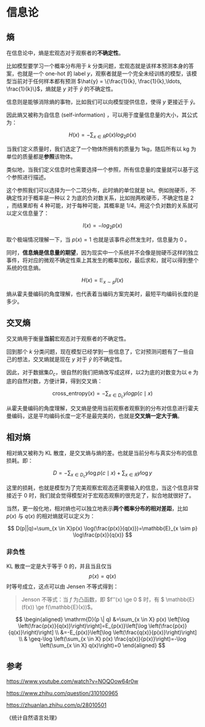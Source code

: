 # 信息论

## 熵

在信息论中，熵是宏观态对于观察者的**不确定性**。

比如模型要学习一个概率分布用于 $k$ 分类问题，宏观态就是该样本预测本身的答案，也就是一个 one-hot 的 label $y$，观察者就是一个完全未经训练的模型，该模型当前对于任何样本都有预测 $\hat{y} = \{\frac{1}{k}, \frac{1}{k},\ldots, \frac{1}{k}\}$，熵就是 $y$ 对于 $\hat{y}$ 的不确定性。

信息则是能够消除熵的事物，比如我们可以向模型提供信息，使得 $y$ 更接近于 $\hat{y}$。

因此熵又被称为自信息 (self-information) ，可以用于度量信息量的大小，其公式为：

$$
H(x) = -\sum_{x\in R}p(x)log_{2}p(x)
$$

当我们定义质量时，我们选定了一个物体所拥有的质量为 1kg，随后所有以 kg 为单位的质量都是**参照**该物体。

类似地，当我们定义信息时也需要选择一个参照，所有信息量的度量就可以基于这个参照进行描述。

这个参照我们可以选择为一个二项分布，此时熵的单位就是 bit。例如抛硬币，不确定性对于概率是一种以 2 为底的负对数关系，比如抛两枚硬币，不确定性是 2 ，而结果却有 4 种可能，对于每种可能，其概率是 1/4。用这个负对数的关系就可以定义信息量了：

$$
I(x) = -log_{2}p(x)
$$

取个极端情况理解一下，当 $p(x)=1$ 也就是该事件必然发生时，信息量为 0 。

同时，**信息熵是信息量的期望**，因为现实中一个系统并不会像是抛硬币这样的独立事件，将对应的微观不确定性乘上其发生的概率加权，最后求和，就可以得到整个系统的信息熵。

$$
H(x) = \mathbb{E}_{x \sim p} I(x)
$$

熵从霍夫曼编码的角度理解，也代表着当编码方案完美时，最短平均编码长度的是多少。

## 交叉熵

交叉熵用于衡量**当前**宏观态对于观察者的不确定性。

回到那个 $k$ 分类问题，现在模型已经学到一些信息了，它对预测问题有了一些自己的想法，交叉熵就是现在 $y$ 对于 $\hat{y}$ 的不确定性。

因此，对于数据集$D_c$，很自然的我们把熵改写成这样，以2为底的对数变为以 e 为底的自然对数，方便计算，得到交叉熵：

$$
\text{cross\_entropy}(x) = -\sum_{x\in D_c}y logp(c \mid x)
$$

从霍夫曼编码的角度理解，交叉熵是使用当前观察者观察到的分布对信息进行霍夫曼编码，这是平均编码长度一定不是最完美的，也就是**交叉熵一定大于熵**。

## 相对熵

相对熵又被称为 KL 散度，是交叉熵与熵的差。也就是当前分布与真实分布的信息损耗。即：

$$
D = -\sum_{x\in D_c}y \log p(c \mid x) +\sum_{x\in R} y\log y
$$

这里的损耗，也就是模型为了完美观察宏观态还需要输入的信息，当这个信息非常接近于 0 时，我们就会觉得模型对于宏观态观察的很充足了，拟合地就很好了。

当然，更一般化地，相对熵也可以独立地表示**两个概率分布的相对差距**，比如 $p(x)$ 与 $q(x)$ 的相对熵就可以定义为：

$$
D(p||q)=\sum_{x \in X}p(x) \log(\frac{p(x)}{q(x)})=\mathbb{E}_{x \sim p} \log\frac{p(x)}{q(x)}
$$

### 非负性

KL 散度一定是大于等于 0 的，并且当且仅当 $$p(x)=q(x)$$ 时等号成立，这点可以由 Jensen 不等式得到：

>  Jenson 不等式：当 $f$ 为凸函数，即 $f''(x) \ge 0 $ 时，有 $ \mathbb{E}(f(x)) \ge f(\mathbb{E}(x))$。

$$
\begin{aligned}
\mathrm{D}(p \| q) &=\sum_{x \in X} p(x) \left[\log \left(\frac{p(x)}{q(x)}\right)\right]=E_{p(x)}\left[\log \left(\frac{p(x)}{q(x)}\right)\right] \\
&=-E_{p(x)}\left[\log \left(\frac{q(x)}{p(x)}\right)\right] \\
& \geq-\log \left(\sum_{x \in X} p(x) \frac{q(x)}{p(x)}\right)=-\log \left(\sum_{x \in X} q(x)\right)=0
\end{aligned}
$$

## 参考

https://www.youtube.com/watch?v=NOQOow64r0w

https://www.zhihu.com/question/310100965

https://zhuanlan.zhihu.com/p/28010501

《统计自然语言处理》